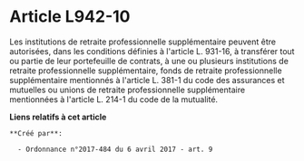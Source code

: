 # Article L942-10

Les institutions de retraite professionnelle supplémentaire peuvent être autorisées, dans les conditions définies à l'article
L. 931-16, à transférer tout ou partie de leur portefeuille de contrats, à une ou plusieurs institutions de retraite
professionnelle supplémentaire, fonds de retraite professionnelle supplémentaire mentionnés à l'article L. 381-1 du code des
assurances et mutuelles ou unions de retraite professionnelle supplémentaire mentionnées à l'article L. 214-1 du code de la
mutualité.

**Liens relatifs à cet article**

	**Créé par**:

	  - Ordonnance n°2017-484 du 6 avril 2017 - art. 9
